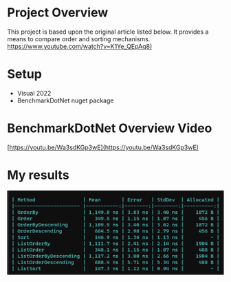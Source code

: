 # Project Overview
This project is based upon the original article listed below. It provides a means to compare order and sorting mechanisms.
[https://www.youtube.com/watch?v=K1Ye_QEpAq8)]([https://www.youtube.com/watch?v=K1Ye_QEpAq8)

# Setup
* Visual 2022
* BenchmarkDotNet nuget package

# BenchmarkDotNet Overview Video
[https://youtu.be/Wa3sdKGp3wE](https://youtu.be/Wa3sdKGp3wE)
# My results
<img src="https://github.com/itaylorm/NewOrdering/blob/main/Results.png"/>
